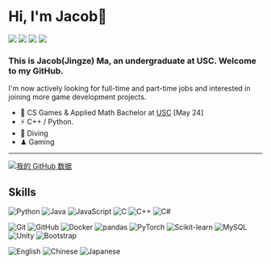 # Hi, I'm Jacob👋

[![](https://img.shields.io/badge/website-000000?style=for-the-badge&logo=About.me&logoColor=white)](https://majingze.com/)
[![](https://img.shields.io/badge/LinkedIn-0077B5?style=for-the-badge&logo=linkedin&logoColor=white)](https://www.linkedin.com/in/jingze-ma/)
[![](https://img.shields.io/badge/Email-D14836?style=for-the-badge&logo=gmail&logoColor=white)](mailto://jingzema@usc.edu)
[![](https://img.shields.io/badge/Discord-7289DA?style=for-the-badge&logo=discord&logoColor=white)](https://discordapp.com/users/879185262599614555)

### This is Jacob(Jingze) Ma, an undergraduate at USC. Welcome to my GitHub. 

I'm now actively looking for full-time and part-time jobs and interested in joining more game development projects. 

- 🍻 CS Games & Applied Math Bachelor at [USC](https://www.usc.edu/) [May 24]
- ⚡ C++ / Python.
- 🤿 Diving
- ♟ Gaming

---

[![我的 GitHub 数据](https://github-readme-stats.vercel.app/api?username=Jacob-SouthernCity)]()

## Skills

![Python](https://img.shields.io/badge/-Python-black?style=flat-square&logo=Python)
![Java](https://img.shields.io/badge/-Java-black?style=flat-square&logo=oracle)
![JavaScript](https://img.shields.io/badge/-JavaScript-black?style=flat-square&logo=javascript)
![C](https://img.shields.io/badge/-C-black?style=flat-square&logo=c)
![C++](https://img.shields.io/badge/-C++-black?style=flat-square&logo=cplusplus)
![C#](https://img.shields.io/badge/-C%23-black?style=flat-square&logo=csharp)

![Git](https://img.shields.io/badge/-Git-black?style=flat-square&logo=git)
![GitHub](https://img.shields.io/badge/-GitHub-black?style=flat-square&logo=github)
![Docker](https://img.shields.io/badge/-Docker-black?style=flat-square&logo=docker)
![pandas](https://img.shields.io/badge/-pandas-black?style=flat-square&logo=pandas)
![PyTorch](https://img.shields.io/badge/-PyTorch-black?style=flat-square&logo=pytorch)
![Scikit-learn](https://img.shields.io/badge/-Scikit--learn-black?style=flat-square&logo=scikitlearn)
![MySQL](https://img.shields.io/badge/-MySQL-black?style=flat-square&logo=mysql)
![Unity](https://img.shields.io/badge/-Unity-black?style=flat-square&logo=unity)
![Bootstrap](https://img.shields.io/badge/-Bootstrap-black?style=flat-square&logo=bootstrap)

![English](https://img.shields.io/badge/-English-black?style=flat-square)
![Chinese](https://img.shields.io/badge/-简体中文-black?style=flat-square)
![Japanese](https://img.shields.io/badge/-日本語-black?style=flat-square)
